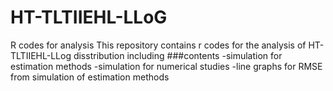 # HT-TLTIIEHL-LLoG
R codes for analysis
This repository contains r codes for the analysis of HT-TLTIIEHL-LLog disstribution including 
###contents
-simulation for estimation methods
-simulation for numerical studies
-line graphs for RMSE from simulation of estimation methods
